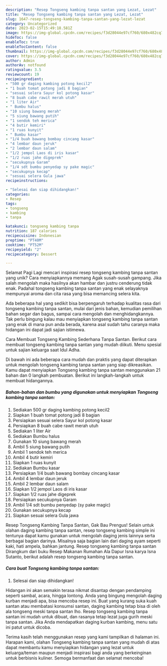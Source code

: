 ```yaml
---
description: "Resep Tongseng kambing tanpa santan yang Lezat, Lezat"
title: "Resep Tongseng kambing tanpa santan yang Lezat, Lezat"
slug: 1647-resep-tongseng-kambing-tanpa-santan-yang-lezat-lezat
category: Uncategorized
date: 2023-02-15T15:49:18.581Z
image: https://img-global.cpcdn.com/recipes/f3d28044e97cf760/680x482cq70/tongseng-kambing-tanpa-santan-foto-resep-utama.jpg
hideToc: false
enableToc: true
enableTocContent: false
thumbnail: https://img-global.cpcdn.com/recipes/f3d28044e97cf760/680x482cq70/tongseng-kambing-tanpa-santan-foto-resep-utama.jpg
cover: https://img-global.cpcdn.com/recipes/f3d28044e97cf760/680x482cq70/tongseng-kambing-tanpa-santan-foto-resep-utama.jpg
author: Admin
authorAv: notfound
ratingvalue: 3.5
reviewcount: 19
recipeingredient:
- "500 gr daging kambing potong kecil2"
- "1 buah tomat potong jadi 8 bagian"
- "sesuai selera Sayur kol potong kasar"
- "8 buah cabe rawit merah utuh"
- "1 liter Air"
- " Bumbu halus"
- "10 siung bawang merah"
- "5 siung bawang putih"
- "1 sendok teh merica"
- "4 butir kemiri"
- "1 ruas kunyit"
- " Bumbu kasar"
- "1/4 buah bawang bombay cincang kasar"
- "4 lembar daun jeruk"
- "2 lembar daun salam"
- "1/2 jempol Laos di iris kasar"
- "1/2 ruas jahe digeprek"
- "secukupnya Garam"
- "1/4 sdt bumbu penyedap sy pake magic"
- "secukupnya kecap"
- "sesuai selera Gula jawa"
recipeinstructions:

- "Selesai dan siap dihidangkan!"
categories:
- Resep
tags:
- tongseng
- kambing
- tanpa

katakunci: tongseng kambing tanpa 
nutrition: 187 calories
recipecuisine: Indonesian
preptime: "PT40M"
cooktime: "PT52M"
recipeyield: "2"
recipecategory: Dessert

---
```



Selamat Pagi Lagi mencari inspirasi resep tongseng kambing tanpa santan yang unik? Cara menyiapkannya memang Agak susah-susah gampang. Jika salah mengolah maka hasilnya akan hambar dan justru cenderung tidak enak. Padahal tongseng kambing tanpa santan yang enak selayaknya mempunyai aroma dan cita rasa yang bisa memancing selera kita.


Ada beberapa hal yang sedikit bisa berpengaruh terhadap kualitas rasa dari tongseng kambing tanpa santan, mulai dari jenis bahan, kemudian pemilihan bahan segar dan bagus, sampai cara mengolah dan menghidangkannya. Tak perlu bingung kalau mau menyiapkan tongseng kambing tanpa santan yang enak di mana pun anda berada, karena asal sudah tahu caranya maka hidangan ini dapat jadi sajian istimewa.

Cara Membuat Tongseng Kambing Sederhana Tanpa Santan. Berikut cara membuat tongseng kambing tanpa santan yang mudah diikuti. Menu spesial untuk sajian keluarga saat Idul Adha.


Di bawah ini ada beberapa cara mudah dan praktis yang dapat diterapkan untuk mengolah tongseng kambing tanpa santan yang siap dikreasikan. Kamu dapat menyiapkan Tongseng kambing tanpa santan menggunakan 21 bahan dan 0 langkah pembuatan. Berikut ini langkah-langkah untuk membuat hidangannya.

<!--inarticleads1-->

##### Bahan-bahan dan bumbu yang digunakan untuk menyiapkan Tongseng kambing tanpa santan:

1. Sediakan 500 gr daging kambing potong kecil2
1. Siapkan 1 buah tomat potong jadi 8 bagian
1. Persiapkan sesuai selera Sayur kol potong kasar
1. Persiapkan 8 buah cabe rawit merah utuh
1. Sediakan 1 liter Air
1. Sediakan  Bumbu halus
1. Gunakan 10 siung bawang merah
1. Ambil 5 siung bawang putih
1. Ambil 1 sendok teh merica
1. Ambil 4 butir kemiri
1. Siapkan 1 ruas kunyit
1. Sediakan  Bumbu kasar
1. Persiapkan 1/4 buah bawang bombay cincang kasar
1. Ambil 4 lembar daun jeruk
1. Ambil 2 lembar daun salam
1. Siapkan 1/2 jempol Laos di iris kasar
1. Siapkan 1/2 ruas jahe digeprek
1. Persiapkan secukupnya Garam
1. Ambil 1/4 sdt bumbu penyedap (sy pake magic)
1. Gunakan secukupnya kecap
1. Siapkan sesuai selera Gula jawa


Resep Tongseng Kambing Tanpa Santan, Gak Bau Prengus! Selain untuk olahan daging kambing tanpa santan, resep tongseng kambing simple ini tentunya dapat kamu gunakan untuk mengolah daging jenis lainnya serta berbagai bagian darinya. Misalnya saja bagian lain dari daging ayam seperti kaki, hati ampela, bahkan jantung. Resep tongseng kambing tanpa santan Dirangkum dari buku Resep Makanan Rumahan Ala Dapur Isna karya Isna Sutanto, berikut adalah resep tongseng kambing tanpa santan. 

<!--inarticleads2-->

##### Cara buat Tongseng kambing tanpa santan:


1. Selesai dan siap dihidangkan!

Hidangan ini akan semakin terasa nikmat disantap dengan pendamping seperti sambal, acara, hingga lontong. Anda yang bingung mengolah daging kurban menjadi apa, bisa mencoba resep ini. Buat yang kurang suka kuah santan atau membatasi konsumsi santan, daging kambing tetap bisa di oleh ala tongseng meski tanpa santan lho. Resep tongseng kambing tanpa santan ini mudah untuk dibuat, dan rasanya tetap lezat juga gurih meski tanpa santan. Jika Anda mendapatkan daging kurban kambing, menu satu ini patut untuk dicoba. 

Terima kasih telah menggunakan resep yang kami tampilkan di halaman ini. Harapan kami, olahan Tongseng kambing tanpa santan yang mudah di atas dapat membantu kamu menyiapkan hidangan yang lezat untuk keluarga/teman maupun menjadi inspirasi bagi anda yang berkeinginan untuk berbisnis kuliner. Semoga bermanfaat dan selamat mencoba!

